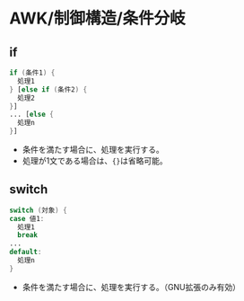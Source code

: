 # AWK/制御構造/条件分岐

## if

```awk
if (条件1) {
  処理1
} [else if (条件2) {
  処理2
}]
... [else {
  処理n
}]
```

- 条件を満たす場合に、処理を実行する。
- 処理が1文である場合は、`{}`は省略可能。

## switch

```awk
switch (対象) {
case 値1:
  処理1
  break
...
default:
  処理n
}
```

- 条件を満たす場合に、処理を実行する。（GNU拡張のみ有効）
